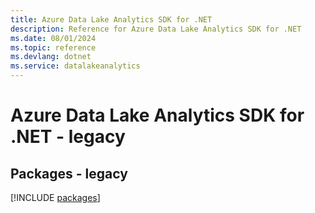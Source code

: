 ```yaml
---
title: Azure Data Lake Analytics SDK for .NET
description: Reference for Azure Data Lake Analytics SDK for .NET
ms.date: 08/01/2024
ms.topic: reference
ms.devlang: dotnet
ms.service: datalakeanalytics
---
```

# Azure Data Lake Analytics SDK for .NET - legacy
## Packages - legacy
[!INCLUDE [packages](data-lake-analytics-index.md)]